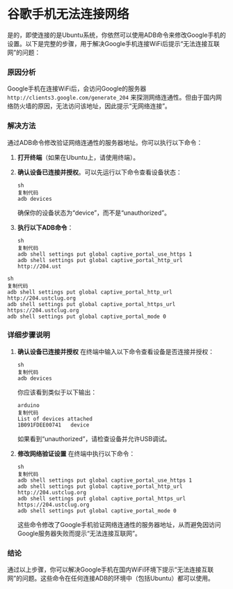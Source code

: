 # 谷歌手机无法连接网络





是的，即使连接的是Ubuntu系统，你依然可以使用ADB命令来修改Google手机的设置。以下是完整的步骤，用于解决Google手机连接WiFi后提示“无法连接互联网”的问题：

### 原因分析

Google手机在连接WiFi后，会访问Google的服务器 `http://clients3.google.com/generate_204` 来探测网络连通性。但由于国内网络防火墙的原因，无法访问该地址，因此提示“无网络连接”。

### 解决方法

通过ADB命令修改验证网络连通性的服务器地址。你可以执行以下命令：

1. **打开终端**（如果在Ubuntu上，请使用终端）。

2. **确认设备已连接并授权**。可以先运行以下命令查看设备状态：

   ```
   sh
   复制代码
   adb devices
   ```

   确保你的设备状态为“device”，而不是“unauthorized”。

3. **执行以下ADB命令**：

   ```
   sh
   复制代码
   adb shell settings put global captive_portal_use_https 1
   adb shell settings put global captive_portal_http_url http://204.ust
   ```

```
sh
复制代码
adb shell settings put global captive_portal_http_url http://204.ustclug.org
adb shell settings put global captive_portal_https_url https://204.ustclug.org
adb shell settings put global captive_portal_mode 0
```

### 详细步骤说明

1. **确认设备已连接并授权** 在终端中输入以下命令查看设备是否连接并授权：

   ```
   sh
   复制代码
   adb devices
   ```

   你应该看到类似于以下输出：

   ```
   arduino
   复制代码
   List of devices attached
   1B091FDEE00741	device
   ```

   如果看到“unauthorized”，请检查设备并允许USB调试。

2. **修改网络验证设置** 在终端中执行以下命令：

   ```
   sh
   复制代码
   adb shell settings put global captive_portal_use_https 1
   adb shell settings put global captive_portal_http_url http://204.ustclug.org
   adb shell settings put global captive_portal_https_url https://204.ustclug.org
   adb shell settings put global captive_portal_mode 0
   ```

   这些命令修改了Google手机验证网络连通性的服务器地址，从而避免因访问Google服务器失败而提示“无法连接互联网”。

### 结论

通过以上步骤，你可以解决Google手机在国内WiFi环境下提示“无法连接互联网”的问题。这些命令在任何连接ADB的环境中（包括Ubuntu）都可以使用。